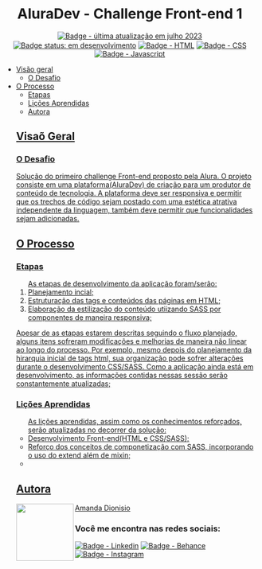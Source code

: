 <h1 align="center">AluraDev - Challenge Front-end 1</h1>

<p align="center">
  <a href=""><img src="https://img.shields.io/badge/%C3%BAltima%20atualiza%C3%A7%C3%A3o-jul%202023-blue" align="center" alt="Badge - última atualização em julho  2023" /></a>
  <a href=""><img src="https://img.shields.io/badge/status-em%20desenvolvimento-yellowgreen" align="center" alt="Badge status: em desenvolvimento" /></a>
  <a href=""><img src="https://img.shields.io/badge/HTML5-E34F26?style=for-the-badge&logo=html5&logoColor=white" align="center" alt="Badge - HTML" /></a>
  <a href=""><img src="https://img.shields.io/badge/CSS3-1572B6?style=for-the-badge&logo=css3&logoColor=white" align="center" alt="Badge - CSS" /></a>
  <a href=""><img src="https://img.shields.io/badge/JavaScript-323330?style=for-the-badge&logo=javascript&logoColor=F7DF1E" align="center" alt="Badge - Javascript" /></a>
</p>

<!--TODO:
-Adicionar deploy: <a href="" align="center">Link do projeto</a>-->

<ul>
  <li><a href="#visao-geral">Visão geral</a> 
    <ul>
      <li><a href="#o-desafio">O Desafio</a></li>
    </ul>
  </li>  
  <li><a href="#o-processo">O Processo</a>
    <ul>
      <li><a href="#etapas">Etapas</a></li>
      <li><a href="#licoes-aprendidas">Lições Aprendidas</a></li>  
  <li><a href="#autora">Autora</li>
</ul>

<h2 id="visao-geral">Visaõ Geral</h2>

<h3 id="o-desafio">O Desafio</h3>
<p>Solução do primeiro challenge Front-end proposto pela Alura. O projeto consiste em uma plataforma(AluraDev) de criação para um produtor de conteúdo de tecnologia. A plataforma deve ser responsiva e permitir que os trechos de código sejam postado com uma estética atrativa independente da linguagem, também deve permitir que funcionalidades sejam adicionadas.</p> 

<h2 id="o-processo">O Processo</h2>

<h3 id="etapas">Etapas</h3>
<ol>As etapas de desenvolvimento da aplicação foram/serão:
  <li>Planejamento incial;</li>
  <li>Estruturação das tags e conteúdos das páginas em HTML;</li>
  <li>Elaboração da estilização do conteúdo utiizando SASS por componentes de maneira responsiva;</li>
</ol>
<p>Apesar de as etapas estarem descritas seguindo o fluxo planejado, alguns itens sofreram modificações e melhorias de maneira não linear ao longo do processo. Por exemplo, mesmo depois do planejamento da hirarquia inicial de tags html, sua organização pode sofrer alterações durante o desenvolvimento CSS/SASS. Como a aplicação ainda está em desenvolvimento, as informações contidas nessas sessão serão constantemente atualizadas;</p>

<h3 id="lessons-learned">Lições Aprendidas</h3>
<ul>As lições aprendidas, assim como os conhecimentos reforçados, serão atualizadas no decorrer da solução:
  <li>Desenvolvimento Front-end(HTML e CSS/SASS);</li>
  <li>Reforço dos conceitos de componetização com SASS, incorporando o uso do extend além de mixin;</li>
  <li></li>
</ul> 

<h2 id="autora" align="left">Autora</h2>
<img align="left" src="https://avatars.githubusercontent.com/u/104245596?s=400&u=22dddd54d435db2df3c8f6e91c881be3cdc31170&v=4" width=115>
<a href="https://github.com/amandafd">Amanda Dionisio</a>
<h3 align="left">Você me encontra nas redes sociais:</h3>
<p align="left">
  <a href="https://www.linkedin.com/in/amanda-felipe-dionisio"><img src="https://img.shields.io/badge/LinkedIn-0077B5?style=for-the-badge&logo=linkedin&logoColor=white" alt="Badge - Linkedin" /></a>
  <a href="https://www.behance.net/amanda_dionisio"><img src="https://img.shields.io/badge/-Behance-blue?style=for-the-badge&logo=behance&logoColor=white" alt="Badge - Behance" /></a>
  <a href="https://www.instagram.com/amandafdionisio/"><img src="https://img.shields.io/badge/Instagram-E4405F?style=for-the-badge&logo=instagram&logoColor=white"  alt="Badge - Instagram" /></a>
</p>
